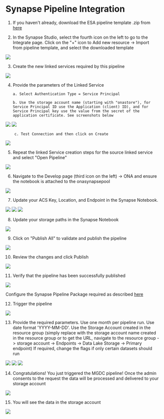 # Synapse Pipeline Integration

1.  If you haven't already, download the ESA pipeline template .zip from [here](https://github.com/v-travhanes/dataconnect-solutions/tree/main/solutions/esa/SynapsePipelineTemplate)

2.  In the Synapse Studio, select the fourth icon on the left to go to the Integrate page. Click on the "+" icon to Add new resource -> Import from pipeline template, and select the downloaded template

![](Images/3.1.png)

3.  Create the new linked services required by this pipeline

![](Images/IntegratePipeline1.png)

4.  Provide the parameters of the Linked Service 

        a. Select Authentication Type = Service Principal 

        b. Use the storage account name (starting with "onastore"), for Service Principal ID use the Application (client) ID), and for Service Principal key use the value from the secret of the application certificate. See screenshots below

![](Images/1.4.a.png)
![](Images/1.11.a.png)
        
        c. Test Connection and then click on Create

![](Images/IntegratePipeline2.png)

5.  Repeat the linked Service creation steps for the source linked service and select "Open Pipeline"

![](Images/IntegratePipeline3.png)

6.  Navigate to the Develop page (third icon on the left) -> ONA and ensure the notebook is attached to the onasynapsepool

![](Images/3.5.a.png)

7.  Update your ACS Key, Location, and Endpoint in the Synapse Notebook.

![](Images/UpdateACSKeys.png)
![](Images/GoToLanguageResource.png)
![](Images/LanguageResourceKeysAndEndpoint.png)

8.  Update your storage paths in the Synapse Notebook

![](Images/UpdatesPaths.png)

9.  Click on "Publish All" to validate and publish the pipeline

![](Images/PublishAll.png)

10. Review the changes and click Publish

![](Images/PublishAll2.png)

11. Verify that the pipeline has been successfully published

![](Images/3.8.png)

Configure the Synapse Pipeline Package required as described [here](https://github.com/microsoftgraph/dataconnect-solutions/tree/main/solutions/ona/PreRequisites#Synapse-Pipeline-Packages)

12. Trigger the pipeline

![](Images/TriggerNow.png)

13. Provide the required parameters. Use one month per pipeline run. Use date format 'YYYY-MM-DD'.
Use the Storage Account created in the resource group (simply replace with the storage account name created in the resource group or to get the URL, navigate to the resource group -> storage account -> Endpoints -> Data Lake Storage -> Primary endpoint)
If required, change the flags if only certain datasets should run

![](Images/ChangeYourStorageNameTrigger1.png)
![](Images/YourStorageName.png)
![](Images/StorageAccountEndpoint.png)

14. Congratulations! You just triggered the MGDC pipeline! Once the admin consents to the request the data will be processed and delivered to your storage account

![](Images/PipelineRun.png)

15. You will see the data in the storage account

![](Images/output.png)
